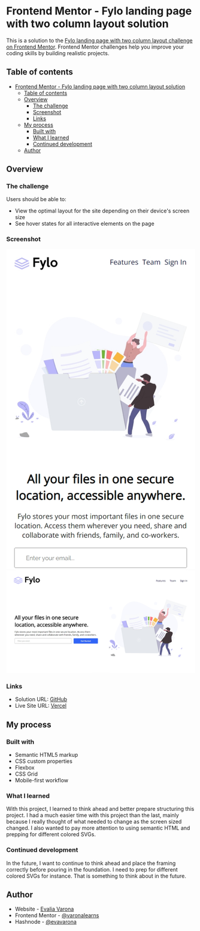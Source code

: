 # Frontend Mentor - Fylo landing page with two column layout solution

This is a solution to the [Fylo landing page with two column layout challenge on Frontend Mentor](https://www.frontendmentor.io/challenges/fylo-landing-page-with-two-column-layout-5ca5ef041e82137ec91a50f5). Frontend Mentor challenges help you improve your coding skills by building realistic projects. 

## Table of contents

- [Frontend Mentor - Fylo landing page with two column layout solution](#frontend-mentor---fylo-landing-page-with-two-column-layout-solution)
  - [Table of contents](#table-of-contents)
  - [Overview](#overview)
    - [The challenge](#the-challenge)
    - [Screenshot](#screenshot)
    - [Links](#links)
  - [My process](#my-process)
    - [Built with](#built-with)
    - [What I learned](#what-i-learned)
    - [Continued development](#continued-development)
  - [Author](#author)

## Overview

### The challenge

Users should be able to:

- View the optimal layout for the site depending on their device's screen size
- See hover states for all interactive elements on the page

### Screenshot

![Mobile Screenshot](screenshots/ss-mobile.png)
![Desktop Screenshot](screenshots/ss-desktop.png)

### Links

- Solution URL: [GitHub](https://github.com/varonalearns/Fylo-landing-page-with-two-column-layout)
- Live Site URL: [Vercel](https://fylo-landing-page-with-two-column-layout-vert.vercel.app/)

## My process

### Built with

- Semantic HTML5 markup
- CSS custom properties
- Flexbox
- CSS Grid
- Mobile-first workflow

### What I learned

With this project, I learned to think ahead and better prepare structuring this project. I had a much easier time with this project than the last, mainly because I really thought of what needed to change as the screen sized changed. I also wanted to pay more attention to using semantic HTML and prepping for different colored SVGs.


### Continued development

In the future, I want to continue to think ahead and place the framing correctly before pouring in the foundation. I need to prep for different colored SVGs for instance. That is something to think about in the future. 

## Author

- Website - [Evalia Varona](https://www.evaliavarona.com)
- Frontend Mentor - [@varonalearns](https://www.frontendmentor.io/profile/varonalearns)
- Hashnode - [@evavarona](https://evaliavarona.hashnode.dev/)
